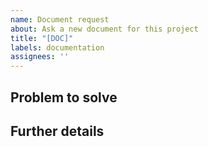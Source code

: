 ```yaml
---
name: Document request
about: Ask a new document for this project
title: "[DOC]"
labels: documentation
assignees: ''
---
```


## Problem to solve
[//]: # "A clear and concise description of what the problem is"


## Further details
[//]: # "A clear and concise description of what you want to happen."
